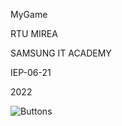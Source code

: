 MyGame

RTU MIREA 

SAMSUNG IT ACADEMY

IEP-06-21

2022

![Buttons](https://user-images.githubusercontent.com/89836310/158571358-55ba9ba2-48a1-4c13-b38b-5668426c73be.gif)
